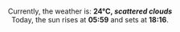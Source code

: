 <p  align="center"><br/>Currently, the weather is: <b> 24°C, <i>scattered clouds</i></b></br>Today, the sun rises at <b>05:59</b> and sets at <b>18:16</b>.</p>
